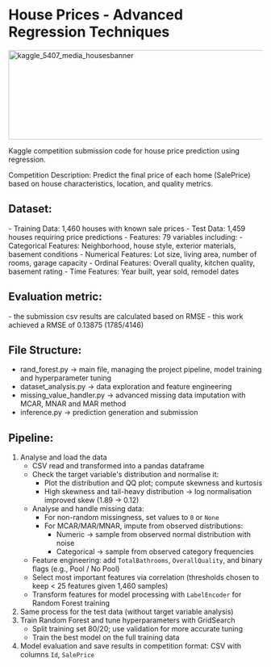 # House Prices - Advanced Regression Techniques
<img width="1000" height="177" alt="kaggle_5407_media_housesbanner" src="https://github.com/user-attachments/assets/f8e11f3e-c9c8-453a-9497-e838140697a0" />

Kaggle competition submission code for house price prediction using regression.
 
Competition Description: Predict the final price of each home (SalePrice) based on house characteristics, location, and quality metrics.

 <h2>Dataset:</h2>
  - Training Data: 1,460 houses with known sale prices
  - Test Data: 1,459 houses requiring price predictions
  - Features: 79 variables including:
  - Categorical Features: Neighborhood, house style, exterior materials, basement conditions
  - Numerical Features: Lot size, living area, number of rooms, garage capacity
  - Ordinal Features: Overall quality, kitchen quality, basement rating
  - Time Features: Year built, year sold, remodel dates
  

<h2>Evaluation metric:</h2>
 - the submission csv results are calculated based on RMSE
 - this work achieved a RMSE of 0.13875 (1785/4146)

<h2>File Structure:</h2>

 - rand_forest.py -> main file, managing the project pipeline, model training and hyperparameter tuning
 - dataset_analysis.py  -> data exploration and feature engineering
 - missing_value_handler.py -> advanced missing data imputation with MCAR, MNAR and MAR method
 - inference.py -> prediction generation and submission

<h2>Pipeline:</h2>
 <ol>
  <li>
    Analyse and load the data
    <ul>
      <li>CSV read and transformed into a pandas dataframe</li>
      <li>
        Check the target variable's distribution and normalise it:
        <ul>
          <li>Plot the distribution and QQ plot; compute skewness and kurtosis</li>
          <li>High skewness and tail-heavy distribution → log normalisation improved skew (1.89 → 0.12)</li>
        </ul>
      </li>
      <li>
        Analyse and handle missing data:
        <ul>
          <li>For non-random missingness, set values to <code>0</code> or <code>None</code></li>
          <li>For MCAR/MAR/MNAR, impute from observed distributions:
            <ul>
              <li>Numeric → sample from observed normal distribution with noise</li>
              <li>Categorical → sample from observed category frequencies</li>
            </ul>
          </li>
        </ul>
      </li>
      <li>Feature engineering: add <code>TotalBathrooms</code>, <code>OverallQuality</code>, and binary flags (e.g., Pool / No Pool)</li>
      <li>Select most important features via correlation (thresholds chosen to keep &lt; 25 features given 1,460 samples)</li>
      <li>Transform features for model processing with <code>LabelEncoder</code> for Random Forest training</li>
    </ul>
  </li>

  <li>Same process for the test data (without target variable analysis)</li>

  <li>
    Train Random Forest and tune hyperparameters with GridSearch
    <ul>
      <li>Split training set 80/20; use validation for more accurate tuning</li>
      <li>Train the best model on the full training data</li>
    </ul>
  </li>

  <li>Model evaluation and save results in competition format: CSV with columns <code>Id</code>, <code>SalePrice</code></li>
</ol>


      
         
    
  
 

 
